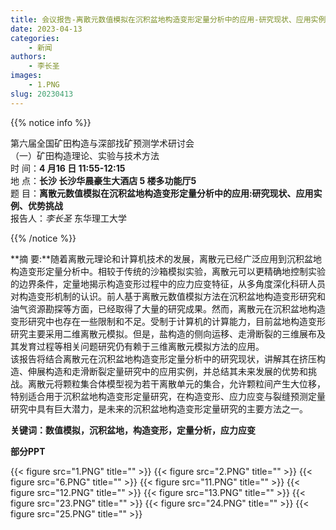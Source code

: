 ```yaml
---
title: 会议报告-离散元数值模拟在沉积盆地构造变形定量分析中的应用-研究现状、应用实例、优势挑战(2023-04-16)
date: 2023-04-13
categories:
    - 新闻
authors:
    - 李长圣
images:
    - 1.PNG
slug: 20230413
---
```


{{% notice info %}}

第六届全国矿田构造与深部找矿预测学术研讨会  
（一）矿田构造理论、实验与技术方法  
时  间：**4 月16 日 11:55-12:15**  
地  点：**长沙 长沙华晨豪生大酒店 5 楼多功能厅5**   
题  目：**离散元数值模拟在沉积盆地构造变形定量分析中的应用:研究现状、应用实例、优势挑战**  
报告人：*李长圣* 东华理工大学  

{{% /notice %}}

**摘  要:**随着离散元理论和计算机技术的发展，离散元已经广泛应用到沉积盆地构造变形定量分析中。相较于传统的沙箱模拟实验，离散元可以更精确地控制实验的边界条件，定量地揭示构造变形过程中的应力应变特征，从多角度深化科研人员对构造变形机制的认识。前人基于离散元数值模拟方法在沉积盆地构造变形研究和油气资源勘探等方面，已经取得了大量的研究成果。然而，离散元在沉积盆地构造变形研究中也存在一些限制和不足。受制于计算机的计算能力，目前盆地构造变形研究主要采用二维离散元模拟。但是，盐构造的侧向运移、走滑断裂的三维展布及其发育过程等相关问题研究仍有赖于三维离散元模拟方法的应用。  
该报告将结合离散元在沉积盆地构造变形定量分析中的研究现状，讲解其在挤压构造、伸展构造和走滑断裂定量研究中的应用实例，并总结其未来发展的优势和挑战。离散元将颗粒集合体模型视为若干离散单元的集合，允许颗粒间产生大位移，特别适合用于沉积盆地构造变形定量研究，在构造变形、应力应变与裂缝预测定量研究中具有巨大潜力，是未来的沉积盆地构造变形定量研究的主要方法之一。

**关键词：数值模拟，沉积盆地，构造变形，定量分析，应力应变**

**部分PPT**

{{< figure src="1.PNG" title=""  >}}
{{< figure src="2.PNG" title=""  >}}
{{< figure src="6.PNG" title=""  >}}
{{< figure src="11.PNG" title=""  >}}
{{< figure src="12.PNG" title=""  >}}
{{< figure src="13.PNG" title=""  >}}
{{< figure src="23.PNG" title=""  >}}
{{< figure src="24.PNG" title=""  >}}
{{< figure src="25.PNG" title=""  >}}

